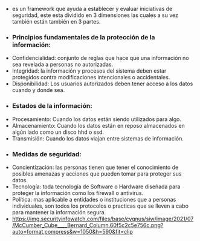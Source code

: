 - es un framework que ayuda a establecer y evaluar iniciativas de seguridad, este esta dividido en 3 dimensiones las cuales a su vez también están también en 3 partes.
- ###  Principios fundamentales de la protección de la información:
- Confidencialidad: conjunto de reglas que hace que una información no sea revelada a personas no autorizadas.
- Integridad: la información y procesos del sistema deben estar protegidos contra modificaciones intencionales o accidentales.
- Disponibilidad: Los usuarios autorizados deben tener acceso a los datos cuando y donde sea.
- ### Estados de la información:
- Procesamiento: Cuando los datos están siendo utilizados para algo.
- Almacenamiento: Cuando los datos están en reposo almacenados en algún lado como un disco hhd o ssd.
- Transmisión: Cuando los datos viajan entre sistemas de información.
- ### Medidas de seguridad:
- Concientización: las personas tienen que tener el conocimiento de posibles amenazas y acciones que pueden tomar para proteger sus datos.
- Tecnología: toda tecnología de Software o Hardware diseñada para proteger la información como los firewall o antivirus.
- Política: mas aplicable a entidades o instituciones que a personas individuales, son todos los protocolos o practicas que se lleven a cabo para mantener la información segura.
- https://img.securityinfowatch.com/files/base/cygnus/siw/image/2021/07/McCumber_Cube____Bernard_Column.60f5c2c5e756c.png?auto=format,compress&w=1050&h=590&fit=clip